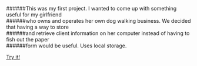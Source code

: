 ######This was my first project. I wanted to come up with something useful for my girlfriend  
######who owns and operates her own dog walking business. We decided that having a way to store  
######and retrieve client information on her computer instead of having to fish out the paper  
######form would be useful. Uses local storage.

[Try it!](https://rawgit.com/jeffbell9/Dogstar-Client-Info/master/index.html)